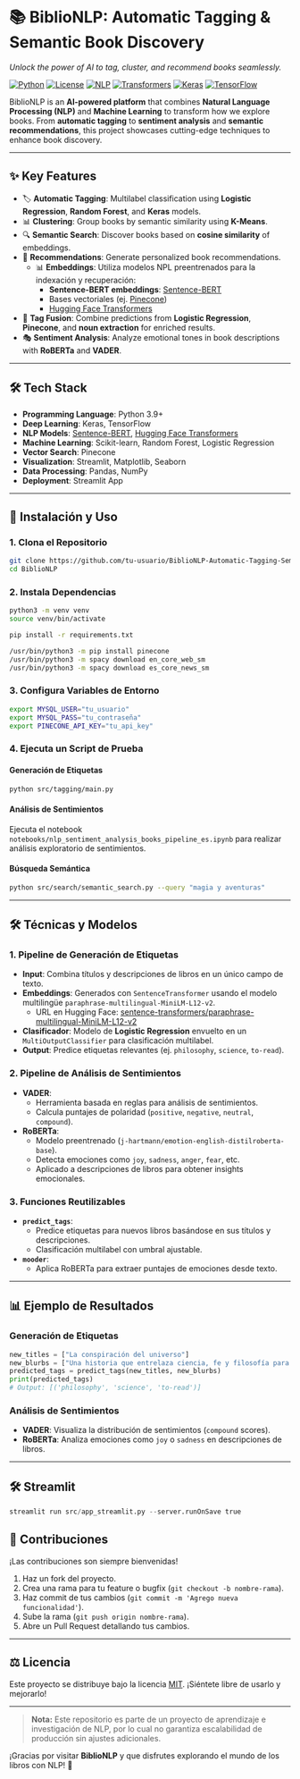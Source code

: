 # 📚 **BiblioNLP: Automatic Tagging & Semantic Book Discovery**

*Unlock the power of AI to tag, cluster, and recommend books seamlessly.*

[![Python](https://img.shields.io/badge/Python-3.9%2B-blue.svg)](https://www.python.org/)
[![License](https://img.shields.io/badge/License-MIT-yellow.svg)](LICENSE)
[![NLP](https://img.shields.io/badge/NLP-Sentiment%20Analysis-green)](https://www.nltk.org/)
[![Transformers](https://img.shields.io/badge/Transformers-Hugging%20Face-orange)](https://huggingface.co/)
[![Keras](https://img.shields.io/badge/Keras-Deep%20Learning-red)](https://keras.io/)
[![TensorFlow](https://img.shields.io/badge/TensorFlow-2.x-orange)](https://www.tensorflow.org/)

BiblioNLP is an **AI-powered platform** that combines **Natural Language Processing (NLP)** and **Machine Learning** to transform how we explore books. From **automatic tagging** to **sentiment analysis** and **semantic recommendations**, this project showcases cutting-edge techniques to enhance book discovery.

---

## ✨ **Key Features**

- 🏷️ **Automatic Tagging**: Multilabel classification using **Logistic Regression**, **Random Forest**, and **Keras** models.
- 📊 **Clustering**: Group books by semantic similarity using **K-Means**.
- 🔍 **Semantic Search**: Discover books based on **cosine similarity** of embeddings.
- 📖 **Recommendations**: Generate personalized book recommendations.
  - 📊 **Embeddings**: Utiliza modelos NPL preentrenados para la indexación y recuperación:
    - **Sentence-BERT embeddings**: [Sentence-BERT](https://www.sbert.net/)
    - Bases vectoriales (ej. [Pinecone](https://www.pinecone.io/))
    - [Hugging Face Transformers](https://huggingface.co/)
- 🔗 **Tag Fusion**: Combine predictions from **Logistic Regression**, **Pinecone**, and **noun extraction** for enriched results.
- 🎭 **Sentiment Analysis**: Analyze emotional tones in book descriptions with **RoBERTa** and **VADER**.

---

## 🛠 **Tech Stack**

- **Programming Language**: Python 3.9+
- **Deep Learning**: Keras, TensorFlow
- **NLP Models**: [Sentence-BERT](https://www.sbert.net/), [Hugging Face Transformers](https://huggingface.co/)
- **Machine Learning**: Scikit-learn, Random Forest, Logistic Regression
- **Vector Search**: Pinecone
- **Visualization**: Streamlit, Matplotlib, Seaborn
- **Data Processing**: Pandas, NumPy
- **Deployment**: Streamlit App

---

## 🚀 Instalación y Uso

### 1. Clona el Repositorio

```bash
git clone https://github.com/tu-usuario/BiblioNLP-Automatic-Tagging-Semantic-Book-Search.git
cd BiblioNLP
```

### 2. Instala Dependencias

```bash
python3 -m venv venv
source venv/bin/activate

pip install -r requirements.txt

/usr/bin/python3 -m pip install pinecone
/usr/bin/python3 -m spacy download en_core_web_sm
/usr/bin/python3 -m spacy download es_core_news_sm
```

### 3. Configura Variables de Entorno

```bash
export MYSQL_USER="tu_usuario"
export MYSQL_PASS="tu_contraseña"
export PINECONE_API_KEY="tu_api_key"
```

### 4. Ejecuta un Script de Prueba

#### Generación de Etiquetas

```bash
python src/tagging/main.py
```

#### Análisis de Sentimientos

Ejecuta el notebook `notebooks/nlp_sentiment_analysis_books_pipeline_es.ipynb` para realizar análisis exploratorio de sentimientos.

#### Búsqueda Semántica

```bash
python src/search/semantic_search.py --query "magia y aventuras"
```

---

## 🛠 Técnicas y Modelos

### 1. **Pipeline de Generación de Etiquetas**

- **Input**: Combina títulos y descripciones de libros en un único campo de texto.
- **Embeddings**: Generados con `SentenceTransformer` usando el modelo multilingüe `paraphrase-multilingual-MiniLM-L12-v2`.
  - URL en Hugging Face: [sentence-transformers/paraphrase-multilingual-MiniLM-L12-v2](https://huggingface.co/sentence-transformers/paraphrase-multilingual-MiniLM-L12-v2)
- **Clasificador**: Modelo de **Logistic Regression** envuelto en un `MultiOutputClassifier` para clasificación multilabel.
- **Output**: Predice etiquetas relevantes (ej. `philosophy`, `science`, `to-read`).

### 2. **Pipeline de Análisis de Sentimientos**

- **VADER**:
  - Herramienta basada en reglas para análisis de sentimientos.
  - Calcula puntajes de polaridad (`positive`, `negative`, `neutral`, `compound`).
- **RoBERTa**:
  - Modelo preentrenado (`j-hartmann/emotion-english-distilroberta-base`).
  - Detecta emociones como `joy`, `sadness`, `anger`, `fear`, etc.
  - Aplicado a descripciones de libros para obtener insights emocionales.

### 3. **Funciones Reutilizables**

- **`predict_tags`**:
  - Predice etiquetas para nuevos libros basándose en sus títulos y descripciones.
  - Clasificación multilabel con umbral ajustable.
- **`mooder`**:
  - Aplica RoBERTa para extraer puntajes de emociones desde texto.

---

## 📊 Ejemplo de Resultados

### Generación de Etiquetas

```python
new_titles = ["La conspiración del universo"]
new_blurbs = ["Una historia que entrelaza ciencia, fe y filosofía para revelar los secretos de la creación."]
predicted_tags = predict_tags(new_titles, new_blurbs)
print(predicted_tags)
# Output: [('philosophy', 'science', 'to-read')]
```

### Análisis de Sentimientos

- **VADER**: Visualiza la distribución de sentimientos (`compound` scores).
- **RoBERTa**: Analiza emociones como `joy` o `sadness` en descripciones de libros.

---

## 🛠 Streamlit

```python
streamlit run src/app_streamlit.py --server.runOnSave true
```

## 🙌 Contribuciones

¡Las contribuciones son siempre bienvenidas!

1. Haz un fork del proyecto.
2. Crea una rama para tu feature o bugfix (`git checkout -b nombre-rama`).
3. Haz commit de tus cambios (`git commit -m 'Agrego nueva funcionalidad'`).
4. Sube la rama (`git push origin nombre-rama`).
5. Abre un Pull Request detallando tus cambios.

---

## ⚖️ Licencia

Este proyecto se distribuye bajo la licencia [MIT](LICENSE). ¡Siéntete libre de usarlo y mejorarlo!

---

> **Nota:** Este repositorio es parte de un proyecto de aprendizaje e investigación de NLP, por lo cual no garantiza escalabilidad de producción sin ajustes adicionales.

¡Gracias por visitar **BiblioNLP** y que disfrutes explorando el mundo de los libros con NLP! 🎉